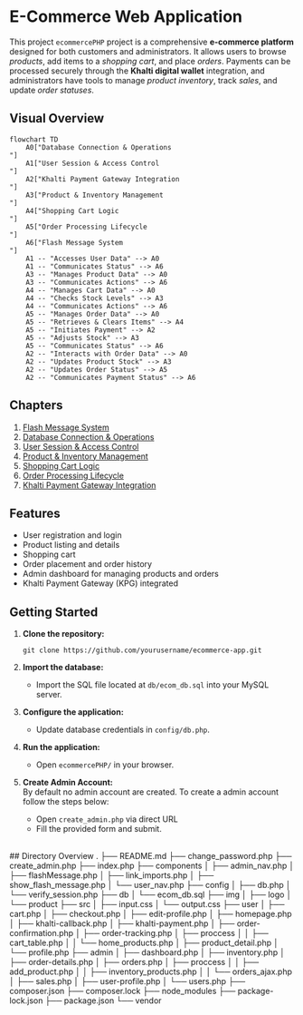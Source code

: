 # E-Commerce Web Application

This project `ecommercePHP` project is a comprehensive **e-commerce platform** designed for both customers and administrators. It allows users to browse *products*, add items to a *shopping cart*, and place *orders*. Payments can be processed securely through the **Khalti digital wallet** integration, and administrators have tools to manage *product inventory*, track *sales*, and update *order statuses*.


## Visual Overview

```mermaid
flowchart TD
    A0["Database Connection & Operations
"]
    A1["User Session & Access Control
"]
    A2["Khalti Payment Gateway Integration
"]
    A3["Product & Inventory Management
"]
    A4["Shopping Cart Logic
"]
    A5["Order Processing Lifecycle
"]
    A6["Flash Message System
"]
    A1 -- "Accesses User Data" --> A0
    A1 -- "Communicates Status" --> A6
    A3 -- "Manages Product Data" --> A0
    A3 -- "Communicates Actions" --> A6
    A4 -- "Manages Cart Data" --> A0
    A4 -- "Checks Stock Levels" --> A3
    A4 -- "Communicates Actions" --> A6
    A5 -- "Manages Order Data" --> A0
    A5 -- "Retrieves & Clears Items" --> A4
    A5 -- "Initiates Payment" --> A2
    A5 -- "Adjusts Stock" --> A3
    A5 -- "Communicates Status" --> A6
    A2 -- "Interacts with Order Data" --> A0
    A2 -- "Updates Product Stock" --> A3
    A2 -- "Updates Order Status" --> A5
    A2 -- "Communicates Payment Status" --> A6
```

## Chapters

1. [Flash Message System
](Detail%20Md/01_flash_message_system_.md)
2. [Database Connection & Operations
](Detail%20Md/02_database_connection___operations_.md)
3. [User Session & Access Control
](Detail%20Md/03_user_session___access_control_.md)
4. [Product & Inventory Management
](Detail%20Md/04_product___inventory_management_.md)
5. [Shopping Cart Logic
](Detail%20Md/05_shopping_cart_logic_.md)
6. [Order Processing Lifecycle
](Detail%20Md/06_order_processing_lifecycle_.md)
7. [Khalti Payment Gateway Integration
](Detail%20Md/07_khalti_payment_gateway_integration_.md)

## Features

- User registration and login
- Product listing and details
- Shopping cart
- Order placement and order history
- Admin dashboard for managing products and orders
- Khalti Payment Gateway (KPG) integrated

## Getting Started

1. **Clone the repository:**
   ```
   git clone https://github.com/yourusername/ecommerce-app.git
   ```

2. **Import the database:**
   - Import the SQL file located at `db/ecom_db.sql` into your MySQL server.

3. **Configure the application:**
   - Update database credentials in `config/db.php`.

4. **Run the application:**
   - Open `ecommercePHP/` in your browser.

5. **Create Admin Account:**
<br>By default no admin account are created. To create a admin account follow the steps below:
   - Open `create_admin.php` via direct URL
   - Fill the provided form and submit.
<br>
## Directory Overview
.
├── README.md
├── change_password.php
├── create_admin.php
├── index.php
├── components
│   ├── admin_nav.php
│   ├── flashMessage.php
│   ├── link_imports.php
│   ├── show_flash_message.php
│   └── user_nav.php
├── config
│   ├── db.php
│   └── verify_session.php
├── db
│   └── ecom_db.sql
├── img
│   ├── logo
│   └── product
├── src
│   ├── input.css
│   └── output.css
├── user
│   ├── cart.php
│   ├── checkout.php
│   ├── edit-profile.php
│   ├── homepage.php
│   ├── khalti-callback.php
│   ├── khalti-payment.php
│   ├── order-confirmation.php
│   ├── order-tracking.php
│   ├── proccess
│   │   ├── cart_table.php
│   │   └── home_products.php
│   ├── product_detail.php
│   └── profile.php
├── admin
│   ├── dashboard.php
│   ├── inventory.php
│   ├── order-details.php
│   ├── orders.php
│   ├── proccess
│   │   ├── add_product.php
│   │   ├── inventory_products.php
│   │   └── orders_ajax.php
│   ├── sales.php
│   ├── user-profile.php
│   └── users.php
├── composer.json
├── composer.lock
├── node_modules
├── package-lock.json
├── package.json
└── vendor